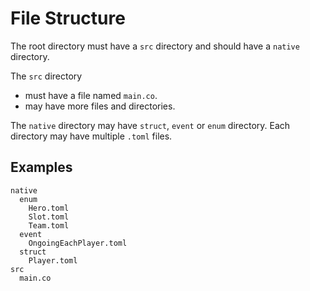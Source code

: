 # File Structure

The root directory must have a `src` directory and should have a `native` directory.

The `src` directory
- must have a file named `main.co`.
- may have more files and directories.

The `native` directory may have `struct`, `event` or `enum` directory.
Each directory may have multiple `.toml` files.

## Examples

```text  
native
  enum
    Hero.toml
    Slot.toml
    Team.toml
  event
    OngoingEachPlayer.toml
  struct
    Player.toml
src
  main.co
```